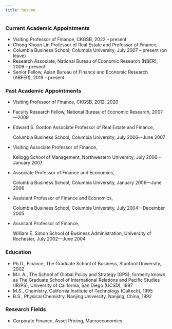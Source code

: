 ```yaml
---
title: Resume
---
```


### Current Academic Appointments 

- Visiting Professor of Finance, CKGSB, 2022 – present
- Chong Khoon Lin Professor of Real Estate and Professor of Finance,
- Columbia Business School, Columbia University, July 2007 – present (on leave)
- Research Associate, National Bureau of Economic Research (NBER), 2009 – present
- Senior Fellow, Asian Bureau of Finance and Economic Research (ABFER), 2019 – present

### Past Academic Appointments

- Visiting Professor of Finance, CKGSB, 2012, 2020

- Faculty Research Fellow, National Bureau of Economic Research, 2007—2009

- Edward S. Gordon Associate Professor of Real Estate and Finance, 

  Columbia Business School, Columbia University, July 2006—June 2007
- Visiting Associate Professor of Finance, 

  Kellogg School of Management, Northwestern University, July 2006—January 2007
- Associate Professor of Finance and Economics, 

  Columbia Business School, Columbia University, January 2006—June 2006
- Assistant Professor of Finance and Economics, 

  Columbia Business School, Columbia University, July 2004—December 2005
- Assistant Professor of Finance, 

  William E. Simon School of Business Administration, University of Rochester, 
  July 2002—June 2004

### Education

- Ph.D., Finance, The Graduate School of Business, Stanford University, 2002
- M.I. A., The School of Global Policy and Strategy (GPS), formerly known as 
  The Graduate School of International Relations and Pacific Studies (IR/PS), 
  University of California, San Diego (UCSD), 1997
- M.S., Chemistry, California Institute of Technology (Caltech), 1995
- B.S., Physical Chemistry, Nanjing University, Nanjing, China, 1992

### Research Fields

- Corporate Finance, Asset Pricing, Macroeconomics
